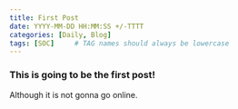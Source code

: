 ```yaml
---
title: First Post
date: YYYY-MM-DD HH:MM:SS +/-TTTT
categories: [Daily, Blog]
tags: [SOC]     # TAG names should always be lowercase
---
```


### This is going to be the first post!

Although it is not gonna go online.